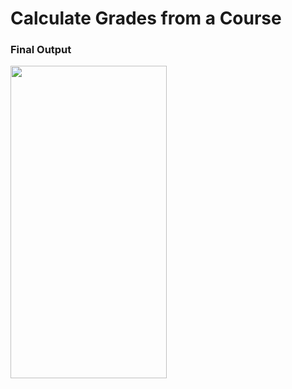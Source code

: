 <h1>Calculate Grades from a Course</h1>



<h3>Final Output</h3>

<img src="https://suelenduarte.github.io/CalculateGradesCourse/images/java-course.png" width = 250 height = 500> 
